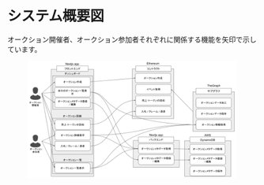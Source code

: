 # システム概要図

オークション開催者、オークション参加者それぞれに関係する機能を矢印で示しています。

<figure><img src="../../.gitbook/assets/image (2).png" alt=""><figcaption></figcaption></figure>
